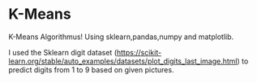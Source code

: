 # K-Means

K-Means Algorithmus! Using sklearn,pandas,numpy and matplotlib.

I used the Sklearn digit dataset (https://scikit-learn.org/stable/auto_examples/datasets/plot_digits_last_image.html) to predict digits from 1 to 9 based on given pictures.
